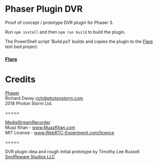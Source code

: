 # Phaser Plugin DVR

Proof of concept / prototype DVR plugin for Phaser 3.

Run `npm install` and then `npm run build` to build the plugin.

The PowerShell script 'Build.ps1' builds and copies the plugin to the [Flare](https://github.com/timothyleerussell/flare) test bed project.

### [Flare](https://github.com/timothyleerussell/flare)

# Credits

[Phaser](https://github.com/photonstorm/phaser)  
Richard Davey <rich@photonstorm.com>  
2018 Photon Storm Ltd.  

=====

[MediaStreamRecorder](https://github.com/streamproc/MediaStreamRecorder)  
Muaz Khan     - www.MuazKhan.com  
MIT License   - www.WebRTC-Experiment.com/licence  

=====

DVR plugin idea and rough initial prototype by Timothy Lee Russell  
[Snoffleware Studios LLC](https://snoffleware.com)  
